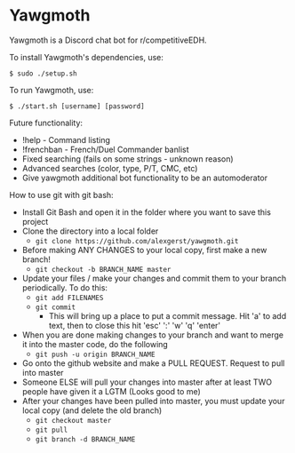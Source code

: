 # Yawgmoth

Yawgmoth is a Discord chat bot for r/competitiveEDH.

To install Yawgmoth's dependencies, use:

```
$ sudo ./setup.sh
```

To run Yawgmoth, use:

```
$ ./start.sh [username] [password]
```

Future functionality:

* !help - Command listing
* !frenchban - French/Duel Commander banlist
* Fixed searching (fails on some strings - unknown reason)
* Advanced searches (color, type, P/T, CMC, etc)
* Give yawgmoth additional bot functionality to be an automoderator


How to use git with git bash:
 * Install Git Bash and open it in the folder where you want to save this project
 * Clone the directory into a local folder
    *  ` git clone https://github.com/alexgerst/yawgmoth.git `
 *  Before making ANY CHANGES to your local copy, first make a new branch!
    *  ` git checkout -b BRANCH_NAME master `
 *  Update your files / make your changes and commit them to your branch periodically. To do this:
    *  ` git add FILENAMES `
    *  ` git commit `
        *  This will bring up a place to put a commit message. Hit 'a' to add text, then to close this hit 'esc' ':' 'w' 'q' 'enter'
 *  When you are done making changes to your branch and want to merge it into the master code, do the following
    *  ` git push -u origin BRANCH_NAME `
 *  Go onto the github website and make a PULL REQUEST. Request to pull into master
 *  Someone ELSE will pull your changes into master after at least TWO people have given it a LGTM (Looks good to me)
 *  After your changes have been pulled into master, you must update your local copy (and delete the old branch)
    *  ` git checkout master `
    *  ` git pull `
    *  ` git branch -d BRANCH_NAME `

